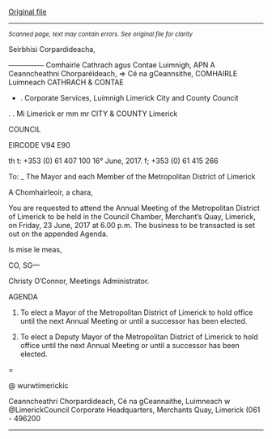[Original file](https://www.limerick.ie/sites/default/files/media/documents/2017-06/Agenda%20Annual%20Meeting%20of%20Metropolitan%20District%2023rd%20June%202017.pdf)

---
*<small>Scanned page, text may contain errors. See original file for clarity</small>*  

Seirbhisi Corpardideacha,

————— Comhairle Cathrach agus Contae Luimnigh,
APN A Ceanncheathni Chorparéideach,
=> Cé na gCeannsithe,
COMHAIRLE Luimneach
CATHRACH & CONTAE

- . Corporate Services,
Luimnigh Limerick City and County Councit

. . Mi
Limerick er mm mr
CITY & COUNTY Limerick

COUNCIL

EIRCODE V94 E90

th t: +353 (0) 61 407 100
16° June, 2017. f; +353 (0) 61 415 266

To: _ The Mayor and each Member of the Metropolitan District of Limerick

A Chomhairleoir, a chara,

You are requested to attend the Annual Meeting of the Metropolitan District of Limerick to be
held in the Council Chamber, Merchant’s Quay, Limerick, on Friday, 23 June, 2017 at 6.00 p.m.
The business to be transacted is set out on the appended Agenda.

Is mise le meas,

CO, SG—

Christy O’Connor,
Meetings Administrator.

AGENDA

1. To elect a Mayor of the Metropolitan District of Limerick to hold office until the next
Annual Meeting or until a successor has been elected.

2. To elect a Deputy Mayor of the Metropolitan District of Limerick to hold office until the
next Annual Meeting or until a successor has been elected.

=

@ wurwtimerickic

Ceanncheathri Chorpardideach, Cé na gCeannaithe, Luimneach w @LimerickCouncil
Corporate Headquarters, Merchants Quay, Limerick (061 - 496200


---
